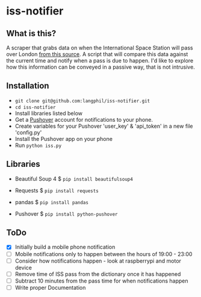 # iss-notifier

## What is this?
A scraper that grabs data on when the International Space Station will pass over London [from this source](https://spotthestation.nasa.gov/sightings/view.cfm?country=United_Kingdom&region=England&city=London).
A script that will compare this data against the current time and notify when a pass is due to happen.
I'd like to explore how this information can be conveyed in a passive way, that is not intrusive.


## Installation
* `git clone git@github.com:langphil/iss-notifier.git`
* `cd iss-notifier`
* Install libraries listed below
* Get a [Pushover](https://pushover.net) account for notifications to your phone.
* Create variables for your Pushover 'user_key' & 'api_token' in a new file 'config.py'
* Install the Pushover app on your phone
* Run `python iss.py`


## Libraries
* Beautiful Soup 4
$ `pip install beautifulsoup4`

* Requests
$ `pip install requests`

* pandas
$ `pip install pandas`

* Pushover
$ `pip install python-pushover`


## ToDo
* [x] Initially build a mobile phone notification
* [ ] Mobile notifications only to happen between the hours of 19:00 - 23:00
* [ ] Consider how notifications happen - look at raspberrypi and motor device
* [ ] Remove time of ISS pass from the dictionary once it has happened
* [ ] Subtract 10 minutes from the pass time for when notifications happen
* [ ] Write proper Documentation
